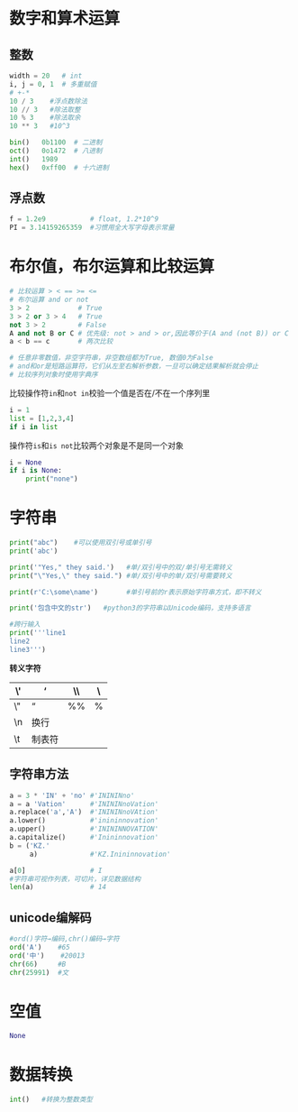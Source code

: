 # 数字和算术运算

## 整数

```python
width = 20   # int
i, j = 0, 1  # 多重赋值
# +-*
10 / 3    #浮点数除法
10 // 3	  #除法取整
10 % 3    #除法取余
10 ** 3   #10^3
```

```python
bin()	0b1100	# 二进制
oct()	0o1472	# 八进制
int()	1989
hex()	0xff00	# 十六进制
```



## 浮点数

```python
f = 1.2e9           # float, 1.2*10^9
PI = 3.14159265359	#习惯用全大写字母表示常量
```





# 布尔值，布尔运算和比较运算

```python
# 比较运算 > < == >= <=
# 布尔运算 and or not
3 > 2			 # True
3 > 2 or 3 > 4	 # True
not 3 > 2    	 # False
A and not B or C # 优先级: not > and > or,因此等价于(A and (not B)) or C
a < b == c       # 两次比较

# 任意非零数值，非空字符串，非空数组都为True, 数值0为False
# and和or是短路运算符，它们从左至右解析参数，一旦可以确定结果解析就会停止
# 比较序列对象时使用字典序
```



比较操作符`in`和`not in`校验一个值是否在/不在一个序列里

```python
i = 1
list = [1,2,3,4]
if i in list
```



操作符`is`和`is not`比较两个对象是不是同一个对象

```python
i = None
if i is None:
    print("none")
```





# 字符串

```python
print("abc")    #可以使用双引号或单引号
print('abc')

print('"Yes," they said.')   #单/双引号中的双/单引号无需转义
print("\"Yes,\" they said.") #单/双引号中的单/双引号需要转义

print(r'C:\some\name')       #单引号前的r表示原始字符串方式，即不转义

print('包含中文的str')	#python3的字符串以Unicode编码，支持多语言

#跨行输入
print('''line1
line2
line3''')
```



**转义字符**

| \\'  | ‘      | \\\  | \    |
| ---- | ------ | ---- | ---- |
| \\"  | “      | %%   | %    |
| \n   | 换行   |      |      |
| \t   | 制表符 |      |      |



## 字符串方法

```python
a = 3 * 'IN' + 'no' #'INININno'
a = a 'Vation'      #'INININnoVation'
a.replace('a','A')	#'INININnoVAtion'
a.lower()			#'inininnovation'
a.upper()			#'INININNOVATION'
a.capitalize()		#'Inininnovation'
b = ('KZ.'
     a)             #'KZ.Inininnovation'

a[0]                # I
#字符串可视作列表，可切片，详见数据结构
len(a)              # 14
```



## unicode编解码

```python
#ord()字符→编码,chr()编码→字符
ord('A')	#65
ord('中')	#20013
chr(66)		#B
chr(25991)	#文
```





# 空值

```python
None
```





# 数据转换

```python
int()	#转换为整数类型
```





